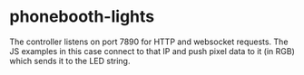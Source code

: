 phonebooth-lights
=================

The controller listens on port 7890 for HTTP and websocket requests.
The JS examples in this case connect to that IP and push pixel data to it (in RGB) 
which sends it to the LED string.

